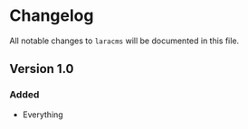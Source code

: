 # Changelog

All notable changes to `laracms` will be documented in this file.

## Version 1.0

### Added
- Everything
